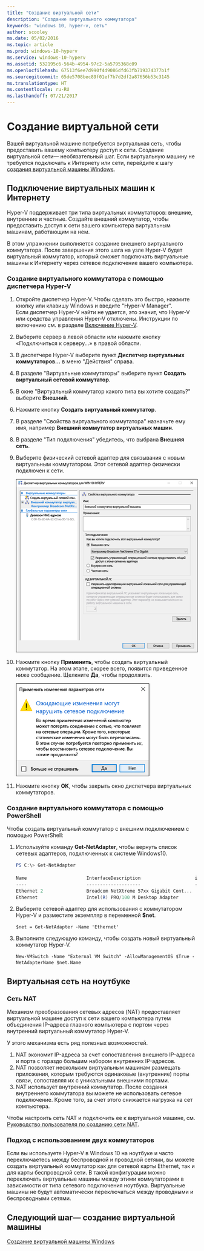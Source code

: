 ```yaml
---
title: "Создание виртуальной сети"
description: "Создание виртуального коммутатора"
keywords: "windows 10, hyper-v, сеть"
author: scooley
ms.date: 05/02/2016
ms.topic: article
ms.prod: windows-10-hyperv
ms.service: windows-10-hyperv
ms.assetid: 532195c6-564b-4954-97c2-5a5795368c09
ms.openlocfilehash: 67513f6ee7d990f4d9086dfd63fb719374377b1f
ms.sourcegitcommit: 65de5708bec89f01ef7b7d2df2a87656b53c3145
ms.translationtype: HT
ms.contentlocale: ru-RU
ms.lasthandoff: 07/21/2017
---
```

# Создание виртуальной сети

Вашей виртуальной машине потребуется виртуальная сеть, чтобы предоставить вашему компьютеру доступ к сети.  Создание виртуальной сети— необязательный шаг. Если виртуальную машину не требуется подключать к Интернету или сети, перейдите к шагу [создания виртуальной машины Windows](create-virtual-machine.md).


## Подключение виртуальных машин к Интернету

Hyper-V поддерживает три типа виртуальных коммутаторов: внешние, внутренние и частные. Создайте внешний коммутатор, чтобы предоставить доступ к сети вашего компьютера виртуальным машинам, работающим на нем.

В этом упражнении выполняется создание внешнего виртуального коммутатора. После завершения этого шага на узле Hyper-V будет виртуальный коммутатор, который сможет подключать виртуальные машины к Интернету через сетевое подключение вашего компьютера. 

### Создание виртуального коммутатора с помощью диспетчера Hyper-V

1. Откройте диспетчер Hyper-V.  Чтобы сделать это быстро, нажмите кнопку или клавишу Windows и введите "Hyper-V Manager".  
Если диспетчер Hyper-V найти не удается, это значит, что Hyper-V или средства управления Hyper-V отключены.  Инструкции по включению см. в разделе [Включение Hyper-V](enable-hyper-v.md).

2. Выберите сервер в левой области или нажмите кнопку «Подключиться к серверу...» в правой области.

3. В диспетчере Hyper-V выберите пункт **Диспетчер виртуальных коммутаторов...** в меню "Действия" справа. 

4. В разделе "Виртуальные коммутаторы" выберите пункт **Создать виртуальный сетевой коммутатор**.

5. В окне "Виртуальный коммутатор какого типа вы хотите создать?" выберите **Внешний**.

6. Нажмите кнопку **Создать виртуальный коммутатор**.

7. В разделе "Свойства виртуального коммутатора" назначьте ему имя, например **Внешний коммутатор виртуальных машин**.

8. В разделе "Тип подключения" убедитесь, что выбрана **Внешняя сеть**.

9. Выберите физический сетевой адаптер для связывания с новым виртуальным коммутатором. Этот сетевой адаптер физически подключен к сети.  

    ![](media/newSwitch_upd.png)

10. Нажмите кнопку **Применить**, чтобы создать виртуальный коммутатор. На этом этапе, скорее всего, появится приведенное ниже сообщение. Щелкните **Да**, чтобы продолжить.

    ![](media/pen_changes_upd.png)  

11. Нажмите кнопку **ОК**, чтобы закрыть окно диспетчера виртуальных коммутаторов.


### Создание виртуального коммутатора с помощью PowerShell

Чтобы создать виртуальный коммутатор с внешним подключением с помощью PowerShell: 

1. Используйте команду **Get-NetAdapter**, чтобы вернуть список сетевых адаптеров, подключенных к системе Windows10.

    ```powershell
    PS C:\> Get-NetAdapter

    Name                      InterfaceDescription                    ifIndex Status       MacAddress             LinkSpeed
    ----                      --------------------                    ------- ------       ----------             ---------
    Ethernet 2                Broadcom NetXtreme 57xx Gigabit Cont...       5 Up           BC-30-5B-A8-C1-7F         1 Gbps
    Ethernet                  Intel(R) PRO/100 M Desktop Adapter            3 Up           00-0E-0C-A8-DC-31        10 Mbps  
    ```

2. Выберите сетевой адаптер для использования с коммутатором Hyper-V и разместите экземпляр в переменной **$net**.

    ```
    $net = Get-NetAdapter -Name 'Ethernet'
    ```

3. Выполните следующую команду, чтобы создать новый виртуальный коммутатор Hyper-V.

    ```
    New-VMSwitch -Name "External VM Switch" -AllowManagementOS $True -NetAdapterName $net.Name
    ```

## Виртуальная сеть на ноутбуке

### Сеть NAT
Механизм преобразования сетевых адресов (NAT) предоставляет виртуальной машине доступ к сети вашего компьютера путем объединения IP-адреса главного компьютера с портом через внутренний виртуальный коммутатор Hyper-V.

У этого механизма есть ряд полезных возможностей.
1. NAT экономит IP-адреса за счет сопоставления внешнего IP-адреса и порта с гораздо большим набором внутренних IP-адресов. 
2. NAT позволяет нескольким виртуальным машинам размещать приложения, которым требуются одинаковые (внутренние) порты связи, сопоставляя их с уникальными внешними портами.
3. NAT использует внутренний коммутатор. После создания внутреннего коммутатора вы можете не использовать сетевое подключение. Кроме того, за счет этого снижается нагрузка на сет компьютера.

Чтобы настроить сеть NAT и подключить ее к виртуальной машине, см. [Руководство пользователя по созданию сети NAT](../user-guide/setup-nat-network.md).

### Подход с использованием двух коммутаторов
Если вы используете Hyper-V в Windows 10 на ноутбуке и часто переключаетесь между беспроводной и проводной сетями, вы можете создать виртуальный коммутатор как для сетевой карты Ethernet, так и для карты беспроводной сети. В такой конфигурации можно переключать виртуальные машины между этими коммутаторами в зависимости от типа сетевого подключения ноутбука. Виртуальные машины не будут автоматически переключаться между проводными и беспроводными сетями.


## Следующий шаг— создание виртуальной машины
[Создание виртуальной машины Windows](create-virtual-machine.md)
